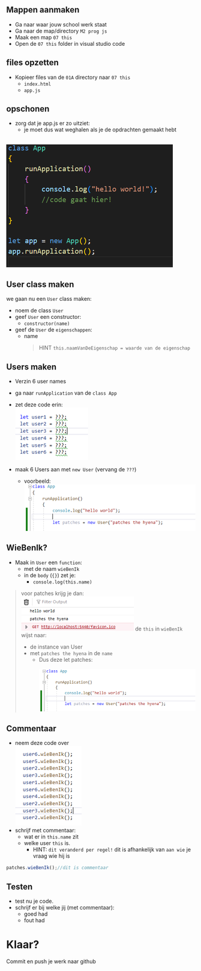 

## Mappen aanmaken

- Ga naar waar jouw school werk staat
- Ga naar de map/directory `M2 prog js`
- Maak een map `07 this`
- Open de `07 this` folder in visual studio code


## files opzetten

- Kopieer files van de `01A` directory naar `07 this`
    - `index.html`
    - `app.js`

## opschonen

- zorg dat je app.js er zo uitziet:
    - je moet dus wat weghalen als je de opdrachten gemaakt hebt

</br>![](img/appjs.PNG)

## User class maken

we gaan nu een `User` class maken:
- noem de class `User`
- geef `User` een constructor:
    - `constructor(name)`
- geef de `User` de `eigenschappen`:
    - name
        > HINT `this.naamVanDeEigenschap = waarde van de eigenschap`
        
## Users maken

- Verzin 6 user names

- ga naar `runApplication` van de `class App`
- zet deze code erin:
</br>![](img/maakusers.PNG)
- maak 6 Users aan met `new User`  (vervang de `???`) 
    - voorbeeld:
    </br>![](img/users.PNG)

## WieBenIk?

- Maak in `User` een `function`:
    - met de naam `wieBenIk`
    - in de `body` (`{}`) zet je:
        - `console.log(this.name)`

> voor patches krijg je dan:
>  </br>![](img/patches.PNG)
> de `this` in `wieBenIk` wijst naar:
> - de instance van User
> - met `patches the hyena` in de `name`
>   - Dus deze let patches:    
>    </br>![](img/users.PNG)


## Commentaar

- neem deze code over
    </br>![](img/welkethis.PNG)
- schrijf met commentaar:
    - wat er in `this.name` zit
    - welke user `this` is.
        - HINT: `dit veranderd per regel!` dit is afhankelijk van `aan wie` je vraag wie hij is
```js 
patches.wieBenIk();//dit is commentaar
```

## Testen

- test nu je code.
- schrijf er bij welke jij (met commentaar):
  - goed had
  - fout had
 
# Klaar?
Commit en push je werk naar github

